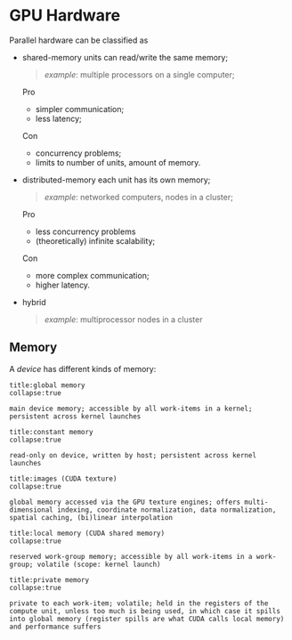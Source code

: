 # GPU Hardware
Parallel hardware can be classified as

- shared-memory
  units can read/write the same memory;

  > *example*: multiple processors on a single computer;

  Pro

  - simpler communication;
  - less latency;

  Con

  - concurrency problems;
  - limits to number of units, amount of memory.
- distributed-memory
  each unit has its own memory;

  > *example*: networked computers, nodes in a cluster;

  Pro

  - less concurrency problems
  - (theoretically) infinite scalability;

  Con

  - more complex communication;
  - higher latency.
- hybrid
  > *example*: multiprocessor nodes in a cluster
## Memory
A *device* has different kinds of memory:

```ad-def
title:global memory
collapse:true

main device memory; accessible by all work-items in a kernel; persistent across kernel launches
```

```ad-def
title:constant memory
collapse:true

read-only on device, written by host; persistent across kernel launches
```

```ad-def
title:images (CUDA texture)
collapse:true

global memory accessed via the GPU texture engines; offers multi-dimensional indexing, coordinate normalization, data normalization, spatial caching, (bi)linear interpolation
```

```ad-def
title:local memory (CUDA shared memory)
collapse:true

reserved work-group memory; accessible by all work-items in a work-group; volatile (scope: kernel launch)

```

```ad-def
title:private memory
collapse:true

private to each work-item; volatile; held in the registers of the compute unit, unless too much is being used, in which case it spills into global memory (register spills are what CUDA calls local memory) and performance suffers
```
